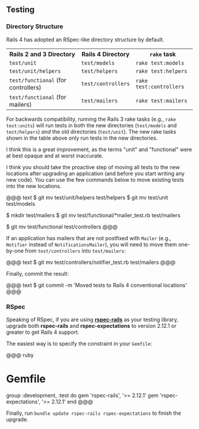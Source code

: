 ## <a id="testing"></a>Testing

### Directory Structure

Rails 4 has adopted an RSpec-like directory structure by default.

<table>
  <tr>
    <th>Rails 2 and 3 Directory</th>
    <th>Rails 4 Directory</th>
    <th><code>rake</code> task</th>
  </tr>
  <tr>
    <td><code>test/unit</code></td>
    <td><code>test/models</code></td>
    <td><code>rake test:models</code></td>
  </tr>
  <tr>
    <td><code>test/unit/helpers</code></td>
    <td><code>test/helpers</code></td>
    <td><code>rake test:helpers</code></td>
  </tr>
  <tr>
    <td><code>test/functional</code> (for controllers)</td>
    <td><code>test/controllers</code></td>
    <td><code>rake test:controllers</code></td>
  </tr>
  <tr>
    <td><code>test/functional</code> (for mailers)</td>
    <td><code>test/mailers</code></td>
    <td><code>rake test:mailers</code></td>
  </tr>
</table>

For backwards compatibility, running the Rails 3 rake tasks (e.g., `rake
test:units`) will run tests in both the new directories (`test/models` and
`test/helpers`) *and* the old directories (`test/unit`). The new rake tasks
shown in the table above only run tests in the new directories.

I think this is a great improvement, as the terms "unit" and "functional" were
at best opaque and at worst inaccurate.

I think you should take the proactive step of moving all tests to the new
locations after upgrading an application (and before you start writing any new
code). You can use the few commands below to move existing tests into the new
locations.

<!-- TODO: Try this! -->
@@@ text
$ git mv test/unit/helpers test/helpers
$ git mv test/unit test/models

$ mkdir test/mailers
$ git mv test/functional/*mailer_test.rb test/mailers

$ git mv test/functional test/controllers
@@@

If an application has mailers that are not postfixed with `Mailer` (e.g.,
`Notifier` instead of `NotificationsMailer`), you will need to move them
one-by-one from `test/controllers` into `test/mailers`:

@@@ text
$ git mv test/controllers/notifier_test.rb test/mailers
@@@

Finally, commit the result:

@@@ text
$ git commit -m 'Moved tests to Rails 4 conventional locations'
@@@

<!-- TODO: This is a good thing to automate with the rails4_upgrade gem? -->

### RSpec

Speaking of RSpec, if you are using
[**rspec-rails**](https://github.com/rspec/rspec-rails) as your testing
library, upgrade both **rspec-rails** and **rspec-expectations** to version
2.12.1 or greater to get Rails 4 support.

The easiest way is to specify the constraint in your `Gemfile`:

<!-- TODO: Release rspec-rails 2.12.1 -->
@@@ ruby
# Gemfile
group :development, :test do
  gem 'rspec-rails', '>= 2.12.1'
  gem 'rspec-expectations', '>= 2.12.1'
end
@@@

Finally, run `bundle update rspec-rails rspec-expectations` to finish the
upgrade.
